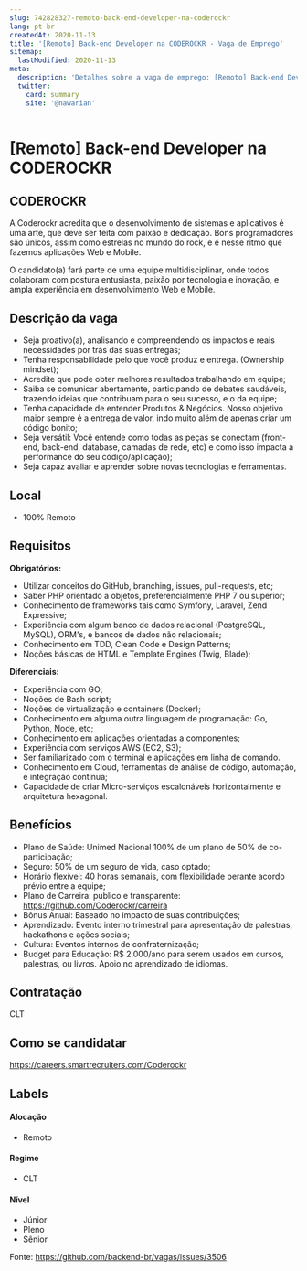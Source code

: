 ```yaml
---
slug: 742828327-remoto-back-end-developer-na-coderockr
lang: pt-br
createdAt: 2020-11-13
title: '[Remoto] Back-end Developer na CODEROCKR - Vaga de Emprego'
sitemap:
  lastModified: 2020-11-13
meta:
  description: 'Detalhes sobre a vaga de emprego: [Remoto] Back-end Developer na CODEROCKR'
  twitter:
    card: summary
    site: '@nawarian'
---
```


# [Remoto] Back-end Developer na CODEROCKR

## CODEROCKR

A Coderockr acredita que o desenvolvimento de sistemas e aplicativos é uma arte, que deve ser feita com paixão e dedicação. Bons programadores são únicos, assim como estrelas no mundo do rock, e é nesse ritmo que fazemos aplicações Web e Mobile.

O candidato(a) fará parte de uma equipe multidisciplinar, onde todos colaboram com postura entusiasta, paixão por tecnologia e inovação, e ampla experiência em desenvolvimento Web e Mobile.

##  Descrição da vaga

- Seja proativo(a), analisando e compreendendo os impactos e reais necessidades por trás das suas entregas;
- Tenha responsabilidade pelo que você produz e entrega. (Ownership mindset);
- Acredite que pode obter melhores resultados trabalhando em equipe;
- Saiba se comunicar abertamente, participando de debates saudáveis, trazendo ideias que contribuam para o seu sucesso, e o da equipe;
- Tenha capacidade de entender Produtos & Negócios. Nosso objetivo maior sempre é a entrega de valor, indo muito além de apenas criar um código bonito;
- Seja versátil: Você entende como todas as peças se conectam (front-end, back-end, database, camadas de rede, etc) e como isso impacta a performance do seu código/aplicação);
- Seja capaz avaliar e aprender sobre novas tecnologias e ferramentas.


## Local

- 100% Remoto

## Requisitos

**Obrigatórios:**

- Utilizar conceitos do GitHub, branching, issues, pull-requests, etc;
- Saber PHP orientado a objetos, preferencialmente PHP 7 ou superior;
- Conhecimento de frameworks tais como Symfony, Laravel, Zend Expressive;
- Experiência com algum banco de dados relacional (PostgreSQL, MySQL), ORM's, e bancos de dados não relacionais;
- Conhecimento em TDD, Clean Code e Design Patterns;
- Noções básicas de HTML e Template Engines (Twig, Blade);

**Diferenciais:**

- Experiência com GO;
- Noções de Bash script;
- Noções de virtualização e containers (Docker);
- Conhecimento em alguma outra linguagem de programação: Go, Python, Node, etc; 
- Conhecimento em aplicações orientadas a componentes;
- Experiência com serviços AWS (EC2, S3);
- Ser familiarizado com o terminal e aplicações em linha de comando.
- Conhecimento em Cloud, ferramentas de análise de código, automação, e integração contínua;
- Capacidade de criar Micro-serviços escalonáveis horizontalmente e arquitetura hexagonal.

## Benefícios

- Plano de Saúde: Unimed Nacional 100% de um plano de 50% de co-participação;
- Seguro: 50% de um seguro de vida, caso optado;
- Horário flexível: 40 horas semanais, com flexibilidade perante acordo prévio entre a equipe;
- Plano de Carreira: publico e transparente: https://github.com/Coderockr/carreira
- Bônus Anual: Baseado no impacto de suas contribuições;
- Aprendizado: Evento interno trimestral para apresentação de palestras, hackathons e ações sociais;
- Cultura: Eventos internos de confraternização;
- Budget para Educação: R$ 2.000/ano para serem usados em cursos, palestras, ou livros. Apoio no aprendizado de idiomas.

## Contratação

CLT

## Como se candidatar

https://careers.smartrecruiters.com/Coderockr

## Labels
<!-- retire os labels que não fazem sentido à vaga -->

#### Alocação
- Remoto

#### Regime
- CLT

#### Nível
- Júnior
- Pleno
- Sênior




Fonte: https://github.com/backend-br/vagas/issues/3506